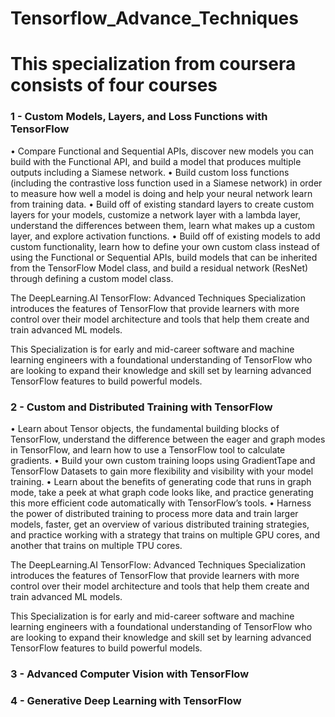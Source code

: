 # Tensorflow_Advance_Techniques 
# This specialization from coursera consists of four courses 
### 1 - Custom Models, Layers, and Loss Functions with TensorFlow
        

• Compare Functional and Sequential APIs, discover new models you can build with the Functional API, and build a model that produces multiple outputs including a Siamese network.
• Build custom loss functions (including the contrastive loss function used in a Siamese network) in order to measure how well a model is doing and help your neural network learn from training data. 
• Build off of existing standard layers to create custom layers for your models, customize a network layer with a lambda layer, understand the differences between them, learn what makes up a custom layer, and explore activation functions. 
• Build off of existing models to add custom functionality, learn how to define your own custom class instead of using the Functional or Sequential APIs, build models that can be inherited from the TensorFlow Model class, and build a residual network (ResNet) through defining a custom model class. 


The DeepLearning.AI TensorFlow: Advanced Techniques Specialization introduces the features of TensorFlow that provide learners with more control over their model architecture and tools that help them create and train advanced ML models.  

This Specialization is for early and mid-career software and machine learning engineers with a foundational understanding of TensorFlow who are looking to expand their knowledge and skill set by learning advanced TensorFlow features to build powerful models.
### 2 - Custom and Distributed Training with TensorFlow 

• Learn about Tensor objects, the fundamental building blocks of TensorFlow, understand the difference between the eager and graph modes in TensorFlow, and learn how to use a TensorFlow tool to calculate gradients.
• Build your own custom training loops using GradientTape and TensorFlow Datasets to gain more flexibility and visibility with your model training. 
• Learn about the benefits of generating code that runs in graph mode, take a peek at what graph code looks like, and practice generating this more efficient code automatically with TensorFlow’s tools.
• Harness the power of distributed training to process more data and train larger models, faster, get an overview of various distributed training strategies, and practice working with a strategy that trains on multiple GPU cores, and another that trains on multiple TPU cores.


The DeepLearning.AI TensorFlow: Advanced Techniques Specialization introduces the features of TensorFlow that provide learners with more control over their model architecture and tools that help them create and train advanced ML models.  

This Specialization is for early and mid-career software and machine learning engineers with a foundational understanding of TensorFlow who are looking to expand their knowledge and skill set by learning advanced TensorFlow features to build powerful models.

### 3 - Advanced Computer Vision with TensorFlow
### 4 - Generative Deep Learning with TensorFlow
